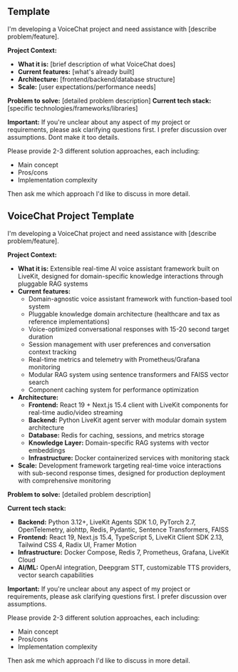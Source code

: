 ## Template

I'm developing a VoiceChat project and need assistance with [describe problem/feature].

**Project Context:** 
- **What it is:** [brief description of what VoiceChat does]
- **Current features:** [what's already built]
- **Architecture:** [frontend/backend/database structure]
- **Scale:** [user expectations/performance needs]

**Problem to solve:** [detailed problem description]
**Current tech stack:** [specific technologies/frameworks/libraries]

**Important:** If you're unclear about any aspect of my project or requirements, please ask clarifying questions first. I prefer discussion over assumptions. Dont make it too details.

Please provide 2-3 different solution approaches, each including:
- Main concept
- Pros/cons  
- Implementation complexity

Then ask me which approach I'd like to discuss in more detail.

## VoiceChat Project Template

I'm developing a VoiceChat project and need assistance with [describe problem/feature].

**Project Context:**

- **What it is:** Extensible real-time AI voice assistant framework built on LiveKit, designed for domain-specific knowledge interactions through pluggable RAG systems
- **Current features:**
    - Domain-agnostic voice assistant framework with function-based tool system
    - Pluggable knowledge domain architecture (healthcare and tax as reference implementations)
    - Voice-optimized conversational responses with 15-20 second target duration
    - Session management with user preferences and conversation context tracking
    - Real-time metrics and telemetry with Prometheus/Grafana monitoring
    - Modular RAG system using sentence transformers and FAISS vector search
    - Component caching system for performance optimization
- **Architecture:**
    - **Frontend:** React 19 + Next.js 15.4 client with LiveKit components for real-time audio/video streaming
    - **Backend:** Python LiveKit agent server with modular domain system architecture
    - **Database:** Redis for caching, sessions, and metrics storage
    - **Knowledge Layer:** Domain-specific RAG systems with vector embeddings
    - **Infrastructure:** Docker containerized services with monitoring stack
- **Scale:** Development framework targeting real-time voice interactions with sub-second response times, designed for production deployment with comprehensive monitoring

**Problem to solve:** [detailed problem description]

**Current tech stack:**

- **Backend:** Python 3.12+, LiveKit Agents SDK 1.0, PyTorch 2.7, OpenTelemetry, aiohttp, Redis, Pydantic, Sentence Transformers, FAISS
- **Frontend:** React 19, Next.js 15.4, TypeScript 5, LiveKit Client SDK 2.13, Tailwind CSS 4, Radix UI, Framer Motion
- **Infrastructure:** Docker Compose, Redis 7, Prometheus, Grafana, LiveKit Cloud
- **AI/ML:** OpenAI integration, Deepgram STT, customizable TTS providers, vector search capabilities

**Important:** If you're unclear about any aspect of my project or requirements, please ask clarifying questions first. I prefer discussion over assumptions.

Please provide 2-3 different solution approaches, each including:

- Main concept
- Pros/cons
- Implementation complexity

Then ask me which approach I'd like to discuss in more detail.